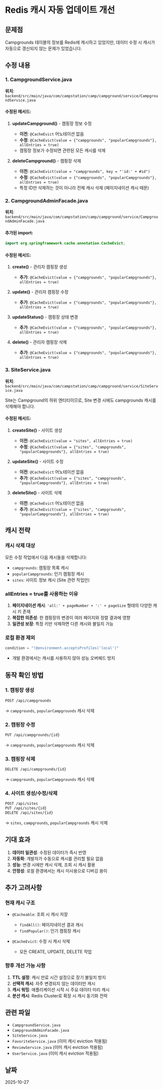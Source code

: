 # Redis 캐시 자동 업데이트 개선

## 문제점

Campgrounds 테이블의 정보를 Redis에 캐시하고 있었지만, 데이터 수정 시 캐시가 자동으로 갱신되지 않는 문제가 있었습니다.

## 수정 내용

### 1. CampgroundService.java

**위치**: `backend/src/main/java/com/campstation/camp/campground/service/CampgroundService.java`

#### 수정된 메서드:

1. **updateCampground()** - 캠핑장 정보 수정

   - **이전**: `@CacheEvict` 어노테이션 없음
   - **수정**: `@CacheEvict(value = {"campgrounds", "popularCampgrounds"}, allEntries = true)`
   - 캠핑장 정보가 수정되면 관련된 모든 캐시를 삭제

2. **deleteCampground()** - 캠핑장 삭제
   - **이전**: `@CacheEvict(value = "campgrounds", key = "'id:' + #id")`
   - **수정**: `@CacheEvict(value = {"campgrounds", "popularCampgrounds"}, allEntries = true)`
   - 특정 ID만 삭제하는 것이 아니라 전체 캐시 삭제 (페이지네이션 캐시 때문)

### 2. CampgroundAdminFacade.java

**위치**: `backend/src/main/java/com/campstation/camp/campground/service/CampgroundAdminFacade.java`

#### 추가된 import:

```java
import org.springframework.cache.annotation.CacheEvict;
```

#### 수정된 메서드:

1. **create()** - 관리자 캠핑장 생성

   - **추가**: `@CacheEvict(value = {"campgrounds", "popularCampgrounds"}, allEntries = true)`

2. **update()** - 관리자 캠핑장 수정

   - **추가**: `@CacheEvict(value = {"campgrounds", "popularCampgrounds"}, allEntries = true)`

3. **updateStatus()** - 캠핑장 상태 변경

   - **추가**: `@CacheEvict(value = {"campgrounds", "popularCampgrounds"}, allEntries = true)`

4. **delete()** - 관리자 캠핑장 삭제
   - **추가**: `@CacheEvict(value = {"campgrounds", "popularCampgrounds"}, allEntries = true)`

### 3. SiteService.java

**위치**: `backend/src/main/java/com/campstation/camp/campground/service/SiteService.java`

Site는 Campground의 하위 엔티티이므로, Site 변경 시에도 campgrounds 캐시를 삭제해야 합니다.

#### 수정된 메서드:

1. **createSite()** - 사이트 생성

   - **이전**: `@CacheEvict(value = "sites", allEntries = true)`
   - **수정**: `@CacheEvict(value = {"sites", "campgrounds", "popularCampgrounds"}, allEntries = true)`

2. **updateSite()** - 사이트 수정

   - **이전**: `@CacheEvict` 어노테이션 없음
   - **추가**: `@CacheEvict(value = {"sites", "campgrounds", "popularCampgrounds"}, allEntries = true)`

3. **deleteSite()** - 사이트 삭제
   - **이전**: `@CacheEvict` 어노테이션 없음
   - **추가**: `@CacheEvict(value = {"sites", "campgrounds", "popularCampgrounds"}, allEntries = true)`

## 캐시 전략

### 캐시 삭제 대상

모든 수정 작업에서 다음 캐시들을 삭제합니다:

- `campgrounds`: 캠핑장 목록 캐시
- `popularCampgrounds`: 인기 캠핑장 캐시
- `sites`: 사이트 정보 캐시 (Site 관련 작업만)

### allEntries = true를 사용하는 이유

1. **페이지네이션 캐시**: `'all:' + pageNumber + ':' + pageSize` 형태의 다양한 캐시 키 존재
2. **복잡한 의존성**: 한 캠핑장의 변경이 여러 페이지와 정렬 결과에 영향
3. **일관성 보장**: 특정 키만 삭제하면 다른 캐시와 불일치 가능

### 로컬 환경 제외

```java
condition = "!@environment.acceptsProfiles('local')"
```

- 개발 환경에서는 캐시를 사용하지 않아 성능 오버헤드 방지

## 동작 확인 방법

### 1. 캠핑장 생성

```bash
POST /api/campgrounds
```

→ `campgrounds`, `popularCampgrounds` 캐시 삭제

### 2. 캠핑장 수정

```bash
PUT /api/campgrounds/{id}
```

→ `campgrounds`, `popularCampgrounds` 캐시 삭제

### 3. 캠핑장 삭제

```bash
DELETE /api/campgrounds/{id}
```

→ `campgrounds`, `popularCampgrounds` 캐시 삭제

### 4. 사이트 생성/수정/삭제

```bash
POST /api/sites
PUT /api/sites/{id}
DELETE /api/sites/{id}
```

→ `sites`, `campgrounds`, `popularCampgrounds` 캐시 삭제

## 기대 효과

1. **데이터 일관성**: 수정된 데이터가 즉시 반영
2. **자동화**: 개발자가 수동으로 캐시를 관리할 필요 없음
3. **성능**: 변경 시에만 캐시 삭제, 조회 시 캐시 활용
4. **안정성**: 로컬 환경에서는 캐시 미사용으로 디버깅 용이

## 추가 고려사항

### 현재 캐시 구조

- `@Cacheable`: 조회 시 캐시 저장

  - `findAll()`: 페이지네이션 결과 캐시
  - `findPopular()`: 인기 캠핑장 캐시

- `@CacheEvict`: 수정 시 캐시 삭제
  - 모든 CREATE, UPDATE, DELETE 작업

### 향후 개선 가능 사항

1. **TTL 설정**: 캐시 만료 시간 설정으로 장기 불일치 방지
2. **선택적 캐시**: 자주 변경되지 않는 데이터만 캐시
3. **캐시 워밍**: 애플리케이션 시작 시 주요 데이터 미리 캐시
4. **분산 캐시**: Redis Cluster로 확장 시 캐시 동기화 전략

## 관련 파일

- `CampgroundService.java`
- `CampgroundAdminFacade.java`
- `SiteService.java`
- `FavoriteService.java` (이미 캐시 eviction 적용됨)
- `ReviewService.java` (이미 캐시 eviction 적용됨)
- `UserService.java` (이미 캐시 eviction 적용됨)

## 날짜

2025-10-27

